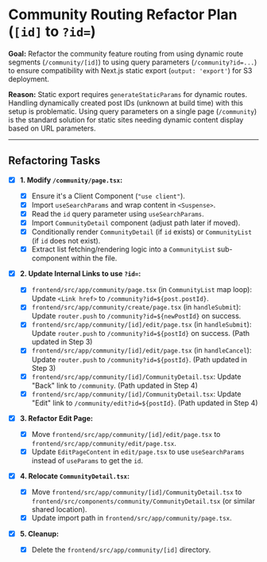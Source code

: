 # Community Routing Refactor Plan (`[id]` to `?id=`)

**Goal:** Refactor the community feature routing from using dynamic route segments (`/community/[id]`) to using query parameters (`/community?id=...`) to ensure compatibility with Next.js static export (`output: 'export'`) for S3 deployment.

**Reason:** Static export requires `generateStaticParams` for dynamic routes. Handling dynamically created post IDs (unknown at build time) with this setup is problematic. Using query parameters on a single page (`/community`) is the standard solution for static sites needing dynamic content display based on URL parameters.

---

## Refactoring Tasks

- [x] **1. Modify `/community/page.tsx`:**

  - [x] Ensure it's a Client Component (`"use client"`).
  - [x] Import `useSearchParams` and wrap content in `<Suspense>`.
  - [x] Read the `id` query parameter using `useSearchParams`.
  - [x] Import `CommunityDetail` component (adjust path later if moved).
  - [x] Conditionally render `CommunityDetail` (if `id` exists) or `CommunityList` (if `id` does not exist).
  - [x] Extract list fetching/rendering logic into a `CommunityList` sub-component within the file.

- [x] **2. Update Internal Links to use `?id=`:**

  - [x] `frontend/src/app/community/page.tsx` (in `CommunityList` map loop): Update `<Link href>` to `/community?id=${post.postId}`.
  - [x] `frontend/src/app/community/create/page.tsx` (in `handleSubmit`): Update `router.push` to `/community?id=${newPostId}` on success.
  - [x] `frontend/src/app/community/[id]/edit/page.tsx` (in `handleSubmit`): Update `router.push` to `/community?id=${postId}` on success. (Path updated in Step 3)
  - [x] `frontend/src/app/community/[id]/edit/page.tsx` (in `handleCancel`): Update `router.push` to `/community?id=${postId}`. (Path updated in Step 3)
  - [x] `frontend/src/app/community/[id]/CommunityDetail.tsx`: Update "Back" link to `/community`. (Path updated in Step 4)
  - [x] `frontend/src/app/community/[id]/CommunityDetail.tsx`: Update "Edit" link to `/community/edit?id=${postId}`. (Path updated in Step 4)

- [x] **3. Refactor Edit Page:**

  - [x] Move `frontend/src/app/community/[id]/edit/page.tsx` to `frontend/src/app/community/edit/page.tsx`.
  - [x] Update `EditPageContent` in `edit/page.tsx` to use `useSearchParams` instead of `useParams` to get the `id`.

- [x] **4. Relocate `CommunityDetail.tsx`:**

  - [x] Move `frontend/src/app/community/[id]/CommunityDetail.tsx` to `frontend/src/components/community/CommunityDetail.tsx` (or similar shared location).
  - [x] Update import path in `frontend/src/app/community/page.tsx`.

- [x] **5. Cleanup:**
  - [x] Delete the `frontend/src/app/community/[id]` directory.
